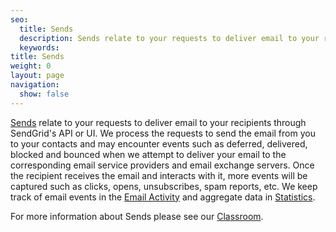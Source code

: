 ```yaml
---
seo:
  title: Sends
  description: Sends relate to your requests to deliver email to your recipients through SendGrid's API or UI, which you can schedule or retrieve aggregate data from.
  keywords:
title: Sends
weight: 0
layout: page
navigation:
  show: false
---
```


[Sends]({{root_url}}/Classroom/Send/index.html) relate to your requests to deliver email to your recipients through SendGrid's API or UI. We process the requests to send the email from you to your contacts and may encounter events such as deferred, delivered, blocked and bounced when we attempt to deliver your email to the corresponding email service providers and email exchange servers. Once the recipient receives the email and interacts with it, more events will be captured such as clicks, opens, unsubscribes, spam reports, etc. We keep track of email events in the [Email Activity]({{root_url}}/help-support/analytics-and-reporting/email-activity/) and aggregate data in [Statistics]({{root_url}}/User_Guide/Statistics/index.html).

For more information about Sends please see our [Classroom]({{root_url}}/Classroom/Send/index.html).
